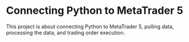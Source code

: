 # Connecting Python to MetaTrader 5
 This project is about connecting Python to MetaTrader 5, pulling data, processing the data, and trading order execution.
